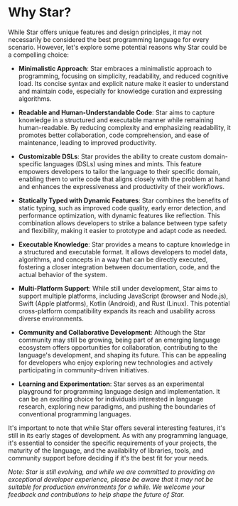 # Why Star?

While Star offers unique features and design principles, it may not
necessarily be considered the best programming language for every
scenario. However, let's explore some potential reasons why Star
could be a compelling choice:

- **Minimalistic Approach**: Star embraces a minimalistic approach
  to programming, focusing on simplicity, readability, and reduced
  cognitive load. Its concise syntax and explicit nature make it easier
  to understand and maintain code, especially for knowledge curation and
  expressing algorithms.

- **Readable and Human-Understandable Code**: Star aims to capture
  knowledge in a structured and executable manner while remaining
  human-readable. By reducing complexity and emphasizing readability, it
  promotes better collaboration, code comprehension, and ease of
  maintenance, leading to improved productivity.

- **Customizable DSLs**: Star provides the ability to create custom
  domain-specific languages (DSLs) using mines and mints. This feature
  empowers developers to tailor the language to their specific domain,
  enabling them to write code that aligns closely with the problem at
  hand and enhances the expressiveness and productivity of their
  workflows.

- **Statically Typed with Dynamic Features**: Star combines the
  benefits of static typing, such as improved code quality, early error
  detection, and performance optimization, with dynamic features like
  reflection. This combination allows developers to strike a balance
  between type safety and flexibility, making it easier to prototype and
  adapt code as needed.

- **Executable Knowledge**: Star provides a means to capture
  knowledge in a structured and executable format. It allows developers
  to model data, algorithms, and concepts in a way that can be directly
  executed, fostering a closer integration between documentation, code,
  and the actual behavior of the system.

- **Multi-Platform Support**: While still under development, Star
  aims to support multiple platforms, including JavaScript (browser and
  Node.js), Swift (Apple platforms), Kotlin (Android), and Rust (Linux).
  This potential cross-platform compatibility expands its reach and
  usability across diverse environments.

- **Community and Collaborative Development**: Although the Star
  community may still be growing, being part of an emerging language
  ecosystem offers opportunities for collaboration, contributing to the
  language's development, and shaping its future. This can be appealing
  for developers who enjoy exploring new technologies and actively
  participating in community-driven initiatives.

- **Learning and Experimentation**: Star serves as an experimental
  playground for programming language design and implementation. It can
  be an exciting choice for individuals interested in language research,
  exploring new paradigms, and pushing the boundaries of conventional
  programming languages.

It's important to note that while Star offers several interesting
features, it's still in its early stages of development. As with any
programming language, it's essential to consider the specific
requirements of your projects, the maturity of the language, and the
availability of libraries, tools, and community support before deciding
if it's the best fit for your needs.

_Note: Star is still evolving, and while we are committed to
providing an exceptional developer experience, please be aware that it
may not be suitable for production environments for a while. We welcome
your feedback and contributions to help shape the future of Star._
